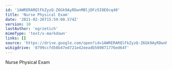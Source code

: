```yaml
---
id: '1AWRERARQlFkZyzQ-Z6Gk9AyRDwnMBljDFz5I8EOcq40'
title: 'Nurse Physical Exam'
date: '2021-02-26T15:59:00.574Z'
version: 10
lastAuthor: 'egrzetich'
mimeType: 'text/x-markdown'
links: []
source: 'https://drive.google.com/open?id=1AWRERARQlFkZyzQ-Z6Gk9AyRDwnMBljDFz5I8EOcq40'
wikigdrive: '8799ccfd58b47ed721e42eeadb589071776ed64f'
---
```

Nurse Physical Exam
